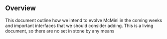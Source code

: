 ## Overview

This document outline how we intend to evolve McMini in the coming weeks and
important interfaces that we should consider adding. This is a living document,
so there are no set in stone by any means



